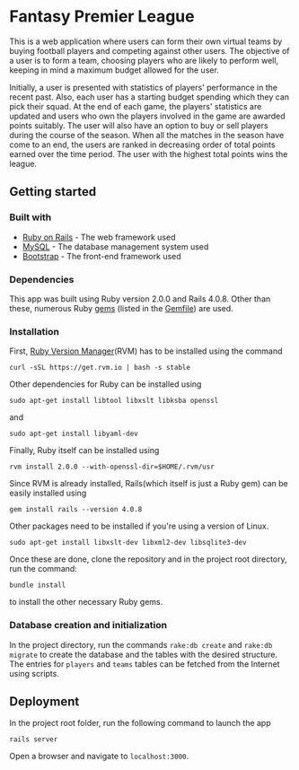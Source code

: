 # Fantasy Premier League

This is a web application where users can form their own virtual teams by buying football players and competing against other users. The objective of a user is to form a team, choosing players who are likely to perform well, keeping in mind a maximum budget allowed for the user.

Initially, a user is presented with statistics of players' performance in the recent past. Also, each user has a starting budget spending which they can pick their squad. At the end of each game, the players' statistics are updated and users who own the players involved in the game are awarded points suitably. The user will also have an  option to buy or sell players during the course of the season. When all the matches in the season have come to an end, the users are ranked in decreasing order of total points earned over the time period. The user with the highest total points wins the league. 

## Getting started

### Built with

* [Ruby on Rails](http://rubyonrails.org/) - The web framework used
* [MySQL](https://www.mysql.com/) - The database management system used
* [Bootstrap](http://getbootstrap.com/) - The front-end framework used

### Dependencies

This app was built using Ruby version 2.0.0 and Rails 4.0.8. Other than these, numerous Ruby [gems](http://guides.rubygems.org/what-is-a-gem/) (listed in the [Gemfile](https://github.com/eeshwarg/FantasyPremierLeague/blob/master/Gemfile)) are used. 

### Installation
First, [Ruby Version Manager](https://rvm.io/)(RVM) has to be installed using the command 
```
curl -sSL https://get.rvm.io | bash -s stable
```
Other dependencies for Ruby can be installed using
```
sudo apt-get install libtool libxslt libksba openssl
```
and 
```
sudo apt-get install libyaml-dev
```
Finally, Ruby itself can be installed using
```
rvm install 2.0.0 --with-openssl-dir=$HOME/.rvm/usr
```
Since RVM is already installed, Rails(which itself is just a Ruby gem) can be easily installed using 
```
gem install rails --version 4.0.8
```
Other packages need to be installed if you're using a version of Linux.
```
sudo apt-get install libxslt-dev libxml2-dev libsqlite3-dev
```

Once these are done, clone the repository and in the project root directory, run the command:
```
bundle install
```
to install the other necessary Ruby gems.

### Database creation and initialization

In the project directory, run the commands ```rake:db create``` and ```rake:db migrate``` to create the database and the tables with the desired structure. The entries for `players` and `teams` tables can be fetched from the Internet using scripts.

## Deployment

In the project root folder, run the following command to launch the app
```
rails server
```
Open a browser and navigate to ```localhost:3000```.



